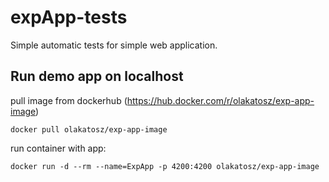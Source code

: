 # expApp-tests
Simple automatic tests for simple web application.

## Run demo app on localhost

pull image from dockerhub (https://hub.docker.com/r/olakatosz/exp-app-image)

`docker pull olakatosz/exp-app-image`

run container with app:

`docker run -d --rm --name=ExpApp -p 4200:4200 olakatosz/exp-app-image`
